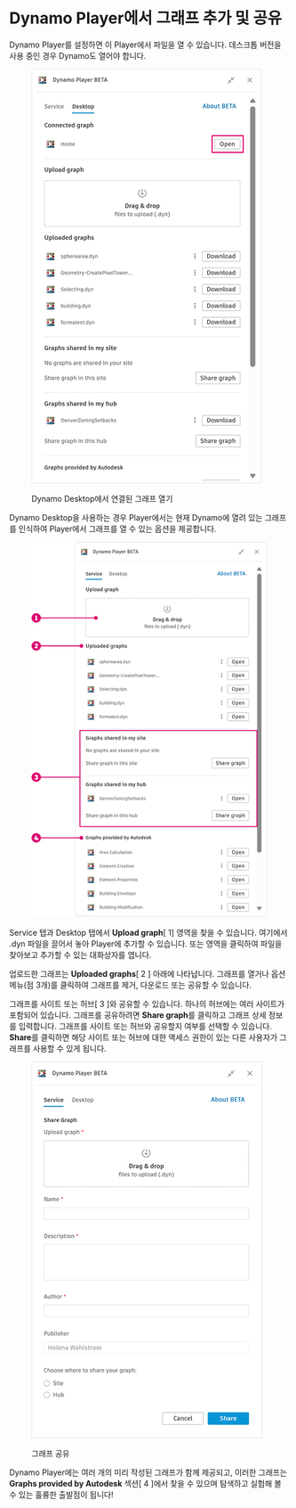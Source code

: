 # Dynamo Player에서 그래프 추가 및 공유


Dynamo Player를 설정하면 이 Player에서 파일을 열 수 있습니다. 데스크톱 버전을 사용 중인 경우 Dynamo도 열어야 합니다. 

<figure><img src="../.gitbook/assets/open-connected-graph.png" alt=""><figcaption><p>Dynamo Desktop에서 연결된 그래프 열기</p></figcaption></figure>

Dynamo Desktop을 사용하는 경우 Player에서는 현재 Dynamo에 열려 있는 그래프를 인식하여 Player에서 그래프를 열 수 있는 옵션을 제공합니다.

<figure><img src="../.gitbook/assets/access-graphs.png" alt=""><figcaption></figcaption></figure>

Service 탭과 Desktop 탭에서 **Upload graph**[ 1] 영역을 찾을 수 있습니다. 여기에서 .dyn 파일을 끌어서 놓아 Player에 추가할 수 있습니다. 또는 영역을 클릭하여 파일을 찾아보고 추가할 수 있는 대화상자를 엽니다.

업로드한 그래프는 **Uploaded graphs**[ 2 ] 아래에 나타납니다. 그래프를 열거나 옵션 메뉴(점 3개)를 클릭하여 그래프를 제거, 다운로드 또는 공유할 수 있습니다.

그래프를 사이트 또는 허브[ 3 ]와 공유할 수 있습니다. 하나의 허브에는 여러 사이트가 포함되어 있습니다. 그래프를 공유하려면 **Share graph**를 클릭하고 그래프 상세 정보를 입력합니다. 그래프를 사이트 또는 허브와 공유할지 여부를 선택할 수 있습니다. **Share**를 클릭하면 해당 사이트 또는 허브에 대한 액세스 권한이 있는 다른 사용자가 그래프를 사용할 수 있게 됩니다. 

<figure><img src="../.gitbook/assets/share-graph.png" alt=""><figcaption><p>그래프 공유</p></figcaption></figure>

Dynamo Player에는 여러 개의 미리 작성된 그래프가 함께 제공되고, 이러한 그래프는 **Graphs provided by Autodesk** 섹션[ 4 ]에서 찾을 수 있으며 탐색하고 실험해 볼 수 있는 훌륭한 출발점이 됩니다!



